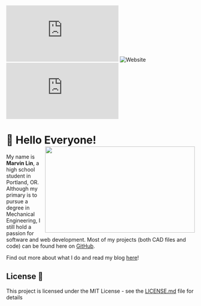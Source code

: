 [![GitHub license](https://img.shields.io/github/license/marvinlinn/marvinlin.me?color=red)](https://github.com/marvinlinn/marvinlin.me/blob/master/LICENSE)
![Website](https://img.shields.io/website?down_color=lightgrey&down_message=offline&up_color=brightgreen&up_message=online&url=https%3A%2F%2Fmarvinlin.me)
![Last Commit](https://img.shields.io/github/last-commit/marvinlinn/marvinlin.me)

# :wave: Hello Everyone!<img src="https://user-images.githubusercontent.com/70479282/93027439-aee5a400-f5c1-11ea-9117-f80924e5aac7.png" align=right width="400" height="230">

My name is **Marvin Lin**, a high school student in Portland, OR. Although my primary is to pursue a degree in Mechanical Engineering, I still hold a passion for software and web development. Most of my projects (both CAD files and code) can be found here on [GitHub](https://www.github.com/marvinlinn).  

Find out more about what I do and read my blog [here](https://marvinlin.me)!

## License :page_with_curl:

This project is licensed under the MIT License - see the [LICENSE.md](LICENSE) file for details
